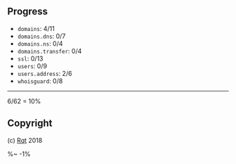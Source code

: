 ## Progress

* `domains`: 4/11
* `domains.dns`: 0/7
* `domains.ns`: 0/4
* `domains.transfer`: 0/4
* `ssl`: 0/13
* `users`: 0/9
* `users.address`: 2/6
* `whoisguard`: 0/8

---

6/62 = 10%

## Copyright

(c) [Rqt][1] 2018

[1]: https://rqt.biz

%~ -1%